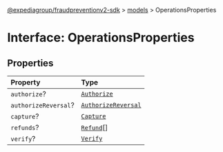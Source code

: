 [@expediagroup/fraudpreventionv2-sdk](../../index.md) > [models](../index.md) > OperationsProperties

# Interface: OperationsProperties

## Properties

| Property             | Type                                                         |
| :------------------- | :----------------------------------------------------------- |
| `authorize`?         | [`Authorize`](../classes/class.Authorize.md)                 |
| `authorizeReversal`? | [`AuthorizeReversal`](../classes/class.AuthorizeReversal.md) |
| `capture`?           | [`Capture`](../classes/class.Capture.md)                     |
| `refunds`?           | [`Refund`](../classes/class.Refund.md)[]                     |
| `verify`?            | [`Verify`](../classes/class.Verify.md)                       |
